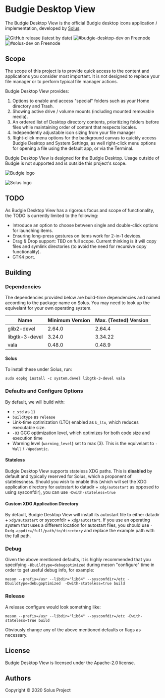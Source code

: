 # Budgie Desktop View

The Budgie Desktop View is the official Budgie desktop icons application / implementation, developed by [Solus](https://getsol.us/).

![GitHub release (latest by date)](https://img.shields.io/github/v/release/getsolus/budgie-desktop-view) ![#budgie-desktop-dev on Freenode](https://img.shields.io/badge/freenode-%23budgie--desktop--dev-4AF)
![#solus-dev on Freenode](https://img.shields.io/badge/freenode-%23solus--dev-28C)

## Scope

The scope of this project is to provide quick access to the content and applications you consider most important. It is not designed to replace your file manager or to perform typical file manager actions.

Budgie Desktop View provides:

1. Options to enable and access "special" folders such as your Home directory and Trash.
2. Showing active drive / volume mounts (including mounted removable media).
3. An ordered list of Desktop directory contents, prioritizing folders before files while maintaining order of content that respects locales.
4. Independently adjustable icon sizing from your file manager
5. Right-click menu options for the background canvas to quickly access Budgie Desktop and System Settings, as well right-click menu options for opening a file using the default app, or via the Terminal.

Budgie Desktop View is designed for the Budgie Desktop. Usage outside of Budgie is not supported and is outside this project's scope.

![Budgie logo](https://getsol.us/imgs/budgie-small.png)

![Solus logo](https://build.getsol.us/logo.png)

## TODO

As Budgie Desktop View has a rigorous focus and scope of functionality, the TODO is currently limited to the following:

- Introduce an option to choose between single and double-click options for launching items.
- Ensuring long-press gestures on items work for 2-in-1 devices.
- Drag & Drop support: TBD on full scope. Current thinking is it will copy files and symlink directories (to avoid the need for recursive copy functionality).
- GTK4 port.

## Building

### Dependencies

The dependencies provided below are build-time dependencies and named according to the package name on Solus. You may need to look up the equivelant for your own operating system.

Name | Minimum Version | Max. (Tested) Version
---- | ---- | ----
glib2-devel | 2.64.0 | 2.64.4
libgtk-3-devel | 3.24.0 | 3.34.22
vala | 0.48.0 | 0.48.9

#### Solus

To install these under Solus, run:

```
sudo eopkg install -c system.devel libgtk-3-devel vala
```

### Defaults and Configure Options

By default, we will build with:

- `c_std` as `11`
- `buildtype` as `release`
- Link-time optimization (LTO) enabled as `b_lto`, which reduces executable size.
- `-03` GCC optimization level, which optimizes for both code size and execution time
- Warning level (`warning_level`) set to max (3). This is the equivelant to `-Wall` / `-Wpedantic`.

#### Stateless

Budgie Desktop View supports stateless XDG paths. This is **disabled** by default and typically reserved for Solus, which a proponent of statelessness. Should you wish to enable this (which will set the XDG application directory for autostart to datadir + `xdg/autostart` as opposed to using sysconfdir), you can use `-Dwith-stateless=true`

#### Custom XDG Application Directory

By default, Budgie Desktop View will install its autostart file to either datadir + `xdg/autostart` or sysconfdir + `xdg/autostart`. If you use an operating system that uses a different location for autostart files, you should use `-Dxdg-appdir=/full/path/to/directory` and replace the example path with the full path.

### Debug

Given the above mentioned defaults, it is highly recommended that you specifying `-Dbuildtype=debugoptimized` during meson "configure" time in order to get useful debug info, for example:

```
meson --prefix=/usr --libdir="lib64" --sysconfdir=/etc -Dbuildtype=debugoptimized  -Dwith-stateless=true build
```

### Release

A release configure would look something like:

```
meson --prefix=/usr --libdir="lib64" --sysconfdir=/etc -Dwith-stateless=true build
```

Obviously change any of the above mentioned defaults or flags as necessary.

## License

Budgie Desktop View is licensed under the Apache-2.0 license.

## Authors

Copyright © 2020 Solus Project